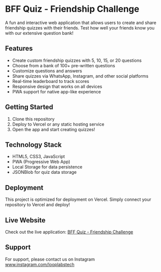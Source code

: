 # BFF Quiz - Friendship Challenge

A fun and interactive web application that allows users to create and share friendship quizzes with their friends. Test how well your friends know you with our extensive question bank!

## Features

- Create custom friendship quizzes with 5, 10, 15, or 20 questions
- Choose from a bank of 100+ pre-written questions
- Customize questions and answers
- Share quizzes via WhatsApp, Instagram, and other social platforms
- Real-time leaderboard to track scores
- Responsive design that works on all devices
- PWA support for native app-like experience

## Getting Started

1. Clone this repository
2. Deploy to Vercel or any static hosting service
3. Open the app and start creating quizzes!

## Technology Stack

- HTML5, CSS3, JavaScript
- PWA (Progressive Web App)
- Local Storage for data persistence
- JSONBlob for quiz data storage

## Deployment

This project is optimized for deployment on Vercel. Simply connect your repository to Vercel and deploy!

## Live Website

Check out the live application: [BFF Quiz - Friendship Challenge](https://bffquiz-five.vercel.app/)

## Support

For support, please contact us on Instagram www.instagram.com/looplabstech